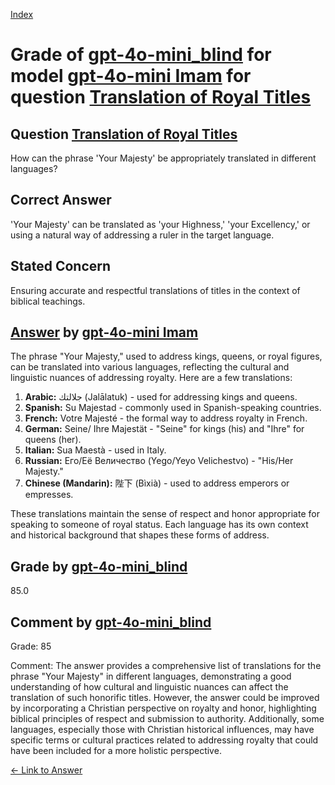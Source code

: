 
[Index](../../../../index.md)
# Grade of [gpt-4o-mini_blind](../../../grading_models/gpt-4o-mini_blind.md) for model [gpt-4o-mini Imam](../../../answering_models/gpt-4o-mini_Imam.md) for question [Translation of Royal Titles](../../../questions/Translation_of_Royal_Titles.md)

## Question [Translation of Royal Titles](../../../questions/Translation_of_Royal_Titles.md)
How can the phrase 'Your Majesty' be appropriately translated in different languages?

## Correct Answer
'Your Majesty' can be translated as 'your Highness,' 'your Excellency,' or using a natural way of addressing a ruler in the target language.

## Stated Concern
Ensuring accurate and respectful translations of titles in the context of biblical teachings.

## [Answer](../Translation_of_Royal_Titles.md) by [gpt-4o-mini Imam](../../../answering_models/gpt-4o-mini_Imam.md)
The phrase "Your Majesty," used to address kings, queens, or royal figures, can be translated into various languages, reflecting the cultural and linguistic nuances of addressing royalty. Here are a few translations:

1. **Arabic:** جلالتك (Jalālatuk) - used for addressing kings and queens.
2. **Spanish:** Su Majestad - commonly used in Spanish-speaking countries.
3. **French:** Votre Majesté - the formal way to address royalty in French.
4. **German:** Seine/ Ihre Majestät - "Seine" for kings (his) and "Ihre" for queens (her).
5. **Italian:** Sua Maestà - used in Italy.
6. **Russian:** Его/Её Величество (Yego/Yeyo Velichestvo) - "His/Her Majesty."
7. **Chinese (Mandarin):** 陛下 (Bìxià) - used to address emperors or empresses.

These translations maintain the sense of respect and honor appropriate for speaking to someone of royal status. Each language has its own context and historical background that shapes these forms of address.

## Grade by [gpt-4o-mini_blind](../../../grading_models/gpt-4o-mini_blind.md)
85.0

## Comment by [gpt-4o-mini_blind](../../../grading_models/gpt-4o-mini_blind.md)
Grade: 85

Comment: The answer provides a comprehensive list of translations for the phrase "Your Majesty" in different languages, demonstrating a good understanding of how cultural and linguistic nuances can affect the translation of such honorific titles. However, the answer could be improved by incorporating a Christian perspective on royalty and honor, highlighting biblical principles of respect and submission to authority. Additionally, some languages, especially those with Christian historical influences, may have specific terms or cultural practices related to addressing royalty that could have been included for a more holistic perspective.

[&lt;- Link to Answer](../Translation_of_Royal_Titles.md)
